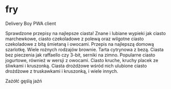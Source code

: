 # fry
Delivery Boy PWA client

Sprawdzone przepisy na najlepsze ciasta! Znane i lubiane wypieki jak ciasto marchewkowe, ciasto czekoladowe z polewą oraz wilgotne ciasto czekoladowe z bitą śmietaną i owocami. Przepis na najlepszą domową szarlotkę. Wiele rożnych rodzajów brownie. Tarta cytrynowa z bezą. Ciasta bez pieczenia jak raffaello czy 3-bit, serniki na zimno. Popularne ciasto jogurtowe, również w wersji z owocami. Ciasto kruche, kruchy placek ze śliwkami i kruszonką. Ciasta drożdżowe wśród nich ulubione ciasto drożdżowe z truskawkami i kruszonką, i wiele innych.

Zażółć gęślą jaźń